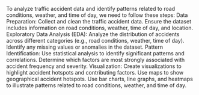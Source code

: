 To analyze traffic accident data and identify patterns related to road conditions, weather, and time of day, we need to follow these steps:
Data Preparation:
Collect and clean the traffic accident data.
Ensure the dataset includes information on road conditions, weather, time of day, and location.
Exploratory Data Analysis (EDA):
Analyze the distribution of accidents across different categories (e.g., road conditions, weather, time of day).
Identify any missing values or anomalies in the dataset.
Pattern Identification:
Use statistical analysis to identify significant patterns and correlations.
Determine which factors are most strongly associated with accident frequency and severity.
Visualization:
Create visualizations to highlight accident hotspots and contributing factors.
Use maps to show geographical accident hotspots.
Use bar charts, line graphs, and heatmaps to illustrate patterns related to road conditions, weather, and time of day.
